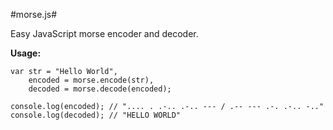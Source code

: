 #morse.js#

Easy JavaScript morse encoder and decoder.

**Usage:**

    var str = "Hello World",
        encoded = morse.encode(str),
        decoded = morse.decode(encoded);

    console.log(encoded); // ".... . .-.. .-.. --- / .-- --- .-. .-.. -.."
    console.log(decoded); // "HELLO WORLD"